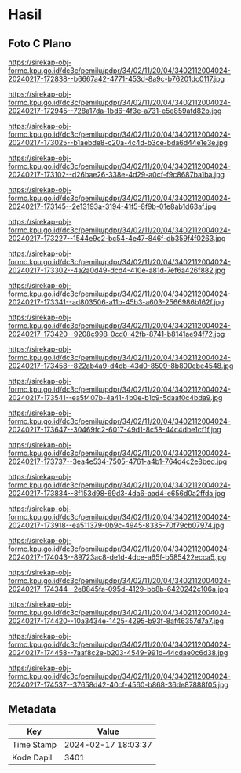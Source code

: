 # Hasil

## Foto C Plano

https://sirekap-obj-formc.kpu.go.id/dc3c/pemilu/pdpr/34/02/11/20/04/3402112004024-20240217-172838--b6667a42-4771-453d-8a9c-b76201dc0117.jpg

https://sirekap-obj-formc.kpu.go.id/dc3c/pemilu/pdpr/34/02/11/20/04/3402112004024-20240217-172945--728a17da-1bd6-4f3e-a731-e5e859afd82b.jpg

https://sirekap-obj-formc.kpu.go.id/dc3c/pemilu/pdpr/34/02/11/20/04/3402112004024-20240217-173025--b1aebde8-c20a-4c4d-b3ce-bda6d44e1e3e.jpg

https://sirekap-obj-formc.kpu.go.id/dc3c/pemilu/pdpr/34/02/11/20/04/3402112004024-20240217-173102--d26bae26-338e-4d29-a0cf-f9c8687ba1ba.jpg

https://sirekap-obj-formc.kpu.go.id/dc3c/pemilu/pdpr/34/02/11/20/04/3402112004024-20240217-173145--2e13193a-3194-41f5-8f9b-01e8ab1d63af.jpg

https://sirekap-obj-formc.kpu.go.id/dc3c/pemilu/pdpr/34/02/11/20/04/3402112004024-20240217-173227--1544e9c2-bc54-4e47-846f-db359f4f0263.jpg

https://sirekap-obj-formc.kpu.go.id/dc3c/pemilu/pdpr/34/02/11/20/04/3402112004024-20240217-173302--4a2a0d49-dcd4-410e-a81d-7ef6a426f882.jpg

https://sirekap-obj-formc.kpu.go.id/dc3c/pemilu/pdpr/34/02/11/20/04/3402112004024-20240217-173341--ad803506-a11b-45b3-a603-2566986b162f.jpg

https://sirekap-obj-formc.kpu.go.id/dc3c/pemilu/pdpr/34/02/11/20/04/3402112004024-20240217-173420--9208c998-0cd0-42fb-8741-b8141ae94f72.jpg

https://sirekap-obj-formc.kpu.go.id/dc3c/pemilu/pdpr/34/02/11/20/04/3402112004024-20240217-173458--822ab4a9-d4db-43d0-8509-8b800ebe4548.jpg

https://sirekap-obj-formc.kpu.go.id/dc3c/pemilu/pdpr/34/02/11/20/04/3402112004024-20240217-173541--ea5f407b-4a41-4b0e-b1c9-5daaf0c4bda9.jpg

https://sirekap-obj-formc.kpu.go.id/dc3c/pemilu/pdpr/34/02/11/20/04/3402112004024-20240217-173647--30469fc2-6017-49d1-8c58-44c4dbe1cf1f.jpg

https://sirekap-obj-formc.kpu.go.id/dc3c/pemilu/pdpr/34/02/11/20/04/3402112004024-20240217-173737--3ea4e534-7505-4761-a4b1-764d4c2e8bed.jpg

https://sirekap-obj-formc.kpu.go.id/dc3c/pemilu/pdpr/34/02/11/20/04/3402112004024-20240217-173834--8f153d98-69d3-4da6-aad4-e656d0a2ffda.jpg

https://sirekap-obj-formc.kpu.go.id/dc3c/pemilu/pdpr/34/02/11/20/04/3402112004024-20240217-173918--ea511379-0b9c-4945-8335-70f79cb07974.jpg

https://sirekap-obj-formc.kpu.go.id/dc3c/pemilu/pdpr/34/02/11/20/04/3402112004024-20240217-174043--89723ac8-de1d-4dce-a65f-b585422ecca5.jpg

https://sirekap-obj-formc.kpu.go.id/dc3c/pemilu/pdpr/34/02/11/20/04/3402112004024-20240217-174344--2e8845fa-095d-4129-bb8b-6420242c106a.jpg

https://sirekap-obj-formc.kpu.go.id/dc3c/pemilu/pdpr/34/02/11/20/04/3402112004024-20240217-174420--10a3434e-1425-4295-b93f-8af46357d7a7.jpg

https://sirekap-obj-formc.kpu.go.id/dc3c/pemilu/pdpr/34/02/11/20/04/3402112004024-20240217-174458--7aaf8c2e-b203-4549-991d-44cdae0c6d38.jpg

https://sirekap-obj-formc.kpu.go.id/dc3c/pemilu/pdpr/34/02/11/20/04/3402112004024-20240217-174537--37658d42-40cf-4560-b868-36de87888f05.jpg


## Metadata

| Key        | Value               |
| ---------- | ------------------- |
| Time Stamp | 2024-02-17 18:03:37 |
| Kode Dapil | 3401                |



